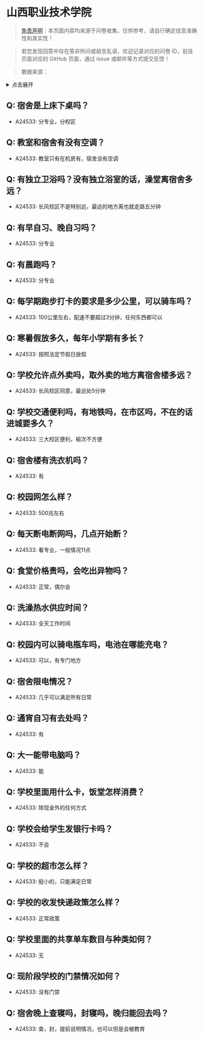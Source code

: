 # 山西职业技术学院

> [免责声明](https://colleges.chat/#_3)：本页面内容均来源于问卷收集，仅供参考，请自行确定信息准确性和真实性！

> 若您发现回答中存在答非所问或胡言乱语，欢迎记录对应的问卷 ID，前往页面对应的 GitHub 页面，通过 issue 或邮件等方式提交反馈！

> 数据来源：

<details><summary>点击展开</summary>
<ul>
<li>A24533: wangzhenxing4@gmail.com (2024 年 06 月)</li>
</ul>
</details>

## Q: 宿舍是上床下桌吗？

- A24533: 分专业，分校区

## Q: 教室和宿舍有没有空调？

- A24533: 教室只有在机房有，宿舍没有空调

## Q: 有独立卫浴吗？没有独立浴室的话，澡堂离宿舍多远？

- A24533: 长风校区不是特别远，最远的地方离也就走路五分钟

## Q: 有早自习、晚自习吗？

- A24533: 分专业

## Q: 有晨跑吗？

- A24533: 分专业

## Q: 每学期跑步打卡的要求是多少公里，可以骑车吗？

- A24533: 100公里左右，配速不要超过3分钟，任何东西都可以

## Q: 寒暑假放多久，每年小学期有多长？

- A24533: 按照法定节假日放假

## Q: 学校允许点外卖吗，取外卖的地方离宿舍楼多远？

- A24533: 长风校区同意，最远处5分钟

## Q: 学校交通便利吗，有地铁吗，在市区吗，不在的话进城要多久？

- A24533: 三大校区便利，榆次不方便

## Q: 宿舍楼有洗衣机吗？

- A24533: 有

## Q: 校园网怎么样？

- A24533: 500兆左右

## Q: 每天断电断网吗，几点开始断？

- A24533: 看专业，一般情况11点

## Q: 食堂价格贵吗，会吃出异物吗？

- A24533: 正常，偶尔会

## Q: 洗澡热水供应时间？

- A24533: 全天工作时间

## Q: 校园内可以骑电瓶车吗，电池在哪能充电？

- A24533: 可以，有专门地方

## Q: 宿舍限电情况？

- A24533: 几乎可以满足所有日常

## Q: 通宵自习有去处吗？

- A24533: 有

## Q: 大一能带电脑吗？

- A24533: 能

## Q: 学校里面用什么卡，饭堂怎样消费？

- A24533: 除现金外的任何方式

## Q: 学校会给学生发银行卡吗？

- A24533: 不会

## Q: 学校的超市怎么样？

- A24533: 挺小的，只能满足日常

## Q: 学校的收发快递政策怎么样？

- A24533: 正常政策

## Q: 学校里面的共享单车数目与种类如何？

- A24533: 无

## Q: 现阶段学校的门禁情况如何？

- A24533: 没有门禁

## Q: 宿舍晚上查寝吗，封寝吗，晚归能回去吗？

- A24533: 查，封，提前说明情况，也可以但是会被教育

